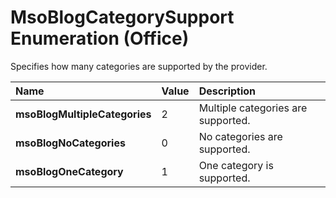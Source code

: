 
# MsoBlogCategorySupport Enumeration (Office)

Specifies how many categories are supported by the provider.



|**Name**|**Value**|**Description**|
|:-----|:-----|:-----|
| **msoBlogMultipleCategories**|2|Multiple categories are supported.|
| **msoBlogNoCategories**|0|No categories are supported.|
| **msoBlogOneCategory**|1|One category is supported.|
